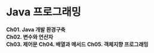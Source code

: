 # Java 프로그래밍

**Ch01. Java 개발 환경구축**  
**Ch02. 변수와 연산자**  
**Ch03. 제어문**
**Ch04. 배열과 메서드**
**Ch05. 객체지향 프로그래밍**